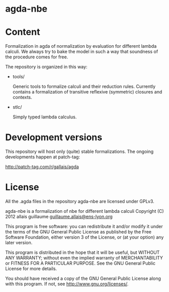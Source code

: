 agda-nbe
========

# Content

Formalization in agda of normalization by evaluation for
different lambda calculi. We always try to bake the model
in such a way that soundness of the procedure comes for
free.

The repository is organized in this way:

* tools/

  Generic tools to formalize calculi and their reduction
  rules. Currently contains a formalization of transitive
  reflexive (symmetric) closures and contexts.

* stlc/

  Simply typed lambda calculus.

# Development versions

This repository will host only (quite) stable formalizations.
The ongoing developments happen at patch-tag:

http://patch-tag.com/r/gallais/agda

# License

All the .agda files in the repository agda-nbe are licensed under
GPLv3.

agda-nbe is a formalization of nbe for different lambda calculi
Copyright (C) 2012 allais guillaume <guillaume.allais@ens-lyon.org>

This program is free software: you can redistribute it and/or modify
it under the terms of the GNU General Public License as published by
the Free Software Foundation, either version 3 of the License, or
(at your option) any later version.

This program is distributed in the hope that it will be useful,
but WITHOUT ANY WARRANTY; without even the implied warranty of
MERCHANTABILITY or FITNESS FOR A PARTICULAR PURPOSE.  See the
GNU General Public License for more details.

You should have received a copy of the GNU General Public License
along with this program.  If not, see <http://www.gnu.org/licenses/>.
